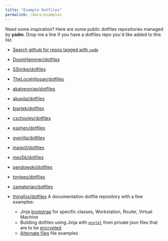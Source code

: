 ```yaml
---
title: "Example Dotfiles"
permalink: /docs/examples
---
```

Need some inspiration? Here are some public dotfiles repositories managed by
**yadm**. Drop me a line if you have a dotfiles repo you'd like added to this
list.

* [Search github for repos tagged with `yadm`](https://github.com/search?q=topic%3Ayadm&type=Repositories)

* [DoomHammer/dotfiles](https://github.com/DoomHammer/dotfiles)
* [SShrike/dotfiles](https://github.com/SShrike/dotfiles)
* [TheLocehiliosan/dotfiles](https://github.com/TheLocehiliosan/dotfiles)
* [akatrevorjay/dotfiles](https://github.com/akatrevorjay/dotfiles)
* [akupila/dotfiles](https://github.com/akupila/dotfiles)
* [bjartek/dotfiles](https://github.com/bjartek/dotfiles)
* [cschooley/dotfiles](https://github.com/cschooley/dotfiles)
* [esphen/dotfiles](https://github.com/esphen/dotfiles)
* [gverilla/dotfiles](https://github.com/gverilla/dotfiles)
* [mago0/dotfiles](https://github.com/mago0/dotfiles)
* [mes5k/dotfiles](https://github.com/mes5k/dotfiles)
* [pendowski/dotfiles](https://github.com/pendowski/dotfiles)
* [tonipes/dotfiles](https://github.com/tonipes/dotfiles)
* [zamaterian/dotfiles](https://github.com/zamaterian/dotfiles)
* [thingfox/dotfiles](https://github.com/thingfox/dotfiles) A documentation dotfile repository with a few examples:
  - Jinja [bootstrap](https://yadm.io/docs/bootstrap) for specific classes, Workstation, Router, Virtual Machine
  - Building dotfiles using Jinja with [`envtpl`](https://github.com/andreasjansson/envtpl) from private json files that are to be [encrypted](https://yadm.io/docs/encryption)
  - [Alternate files](https://yadm.io/docs/alternates) file examples

